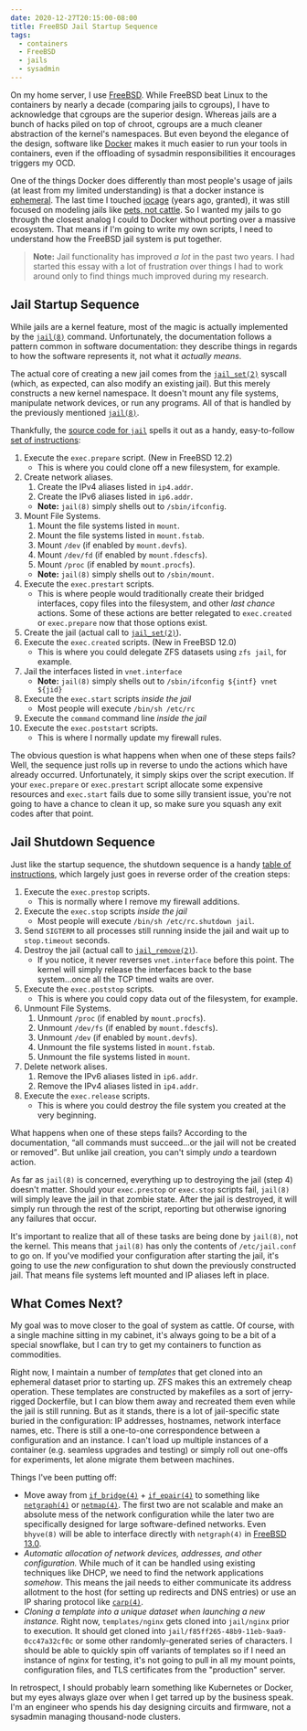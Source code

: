 ```yaml
---
date: 2020-12-27T20:15:00-08:00
title: FreeBSD Jail Startup Sequence
tags:
  - containers
  - FreeBSD
  - jails
  - sysadmin
---
```


On my home server, I use [FreeBSD](https://www.freebsd.org/).
While FreeBSD beat Linux to the containers by nearly a decade (comparing jails to cgroups), I have to acknowledge that cgroups are the superior design.
Whereas jails are a bunch of hacks piled on top of chroot, cgroups are a much cleaner abstraction of the kernel's namespaces.
But even beyond the elegance of the design, software like [Docker](https://www.docker.com/) makes it much easier to run your tools in containers, even if the offloading of sysadmin responsibilities it encourages triggers my OCD.

One of the things Docker does differently than most people's usage of jails (at least from my limited understanding) is that a docker instance is [ephemeral](https://docs.docker.com/develop/develop-images/dockerfile_best-practices/).
The last time I touched [iocage](https://iocage.io/) (years ago, granted), it was still focused on modeling jails like [pets, not cattle](http://cloudscaling.com/blog/cloud-computing/the-history-of-pets-vs-cattle/).
So I wanted my jails to go through the closest analog I could to Docker without porting over a massive ecosystem.
That means if I'm going to write my own scripts, I need to understand how the FreeBSD jail system is put together.

> **Note:** Jail functionality has improved *a lot* in the past two years.
> I had started this essay with a lot of frustration over things I had to work around only to find things much improved during my research.

<!--more-->

## Jail Startup Sequence

While jails are a kernel feature, most of the magic is actually implemented by the [`jail(8)`](https://www.freebsd.org/cgi/man.cgi?query=jail&sektion=8) command.
Unfortunately, the documentation follows a pattern common in software documentation: they describe things in regards to how the software represents it, not what it *actually means*.

The actual core of creating a new jail comes from the [`jail_set(2)`](https://www.freebsd.org/cgi/man.cgi?query=jail_set&sektion=2) syscall (which, as expected, can also modify an existing jail).
But this merely constructs a new kernel namespace.
It doesn't mount any file systems, manipulate network devices, or run any programs.
All of that is handled by the previously mentioned [`jail(8)`](https://www.freebsd.org/cgi/man.cgi?query=jail&sektion=8).

Thankfully, the [source code for `jail`](https://github.com/freebsd/freebsd/tree/stable/12/usr.sbin/jail) spells it out as a handy, easy-to-follow [set of instructions](https://github.com/freebsd/freebsd/blob/stable/12/usr.sbin/jail/jail.c#L88):

1. Execute the `exec.prepare` script. (New in FreeBSD 12.2)
   - This is where you could clone off a new filesystem, for example.
2. Create network aliases.
   1. Create the IPv4 aliases listed in `ip4.addr`.
   2. Create the IPv6 aliases listed in `ip6.addr`.
   -  **Note:** `jail(8)` simply shells out to `/sbin/ifconfig`.
3. Mount File Systems.
   1. Mount the file systems listed in `mount`.
   2. Mount the file systems listed in `mount.fstab`.
   3. Mount `/dev` (if enabled by `mount.devfs`).
   4. Mount `/dev/fd` (if enabled by `mount.fdescfs`).
   5. Mount `/proc` (if enabled by `mount.procfs`).
   - **Note:** `jail(8)` simply shells out to `/sbin/mount`.
4. Execute the `exec.prestart` scripts.
   - This is where people would traditionally create their bridged interfaces, copy files into the filesystem, and other *last chance* actions.
     Some of these actions are better relegated to `exec.created` or `exec.prepare` now that those options exist.
5. Create the jail (actual call to [`jail_set(2)`](https://www.freebsd.org/cgi/man.cgi?query=jail_set&sektion=2)).
6. Execute the `exec.created` scripts.  (New in FreeBSD 12.0)
   - This is where you could delegate ZFS datasets using `zfs jail`, for example.
7. Jail the interfaces listed in `vnet.interface`
   - **Note:** `jail(8)` simply shells out to `/sbin/ifconfig ${intf} vnet ${jid}`
8. Execute the `exec.start` scripts *inside the jail*
   - Most people will execute `/bin/sh /etc/rc`
9. Execute the `command` command line *inside the jail*
10. Execute the `exec.poststart` scripts.
    - This is where I normally update my firewall rules.

The obvious question is what happens when when one of these steps fails?
Well, the sequence just rolls up in reverse to undo the actions which have already occurred.
Unfortunately, it simply skips over the script execution.
If your `exec.prepare` or `exec.prestart` script allocate some expensive resources and `exec.start` fails due to some silly transient issue, you're not going to have a chance to clean it up, so make sure you squash any exit codes after that point.

## Jail Shutdown Sequence

Just like the startup sequence, the shutdown sequence is a handy [table of instructions](https://github.com/freebsd/freebsd/blob/stable/12/usr.sbin/jail/jail.c#L112), which largely just goes in reverse order of the creation steps:

1. Execute the `exec.prestop` scripts.
   - This is normally where I remove my firewall additions.
2. Execute the `exec.stop` scripts *inside the jail*
   - Most people will execute `/bin/sh /etc/rc.shutdown jail`.
3. Send `SIGTERM` to all processes still running inside the jail and wait up to `stop.timeout` seconds.
4. Destroy the jail (actual call to [`jail_remove(2)`](https://www.freebsd.org/cgi/man.cgi?query=jail_remove&sektion=2)).
   - If you notice, it never reverses `vnet.interface` before this point.
     The kernel will simply release the interfaces back to the base system...once all the TCP timed waits are over.
5. Execute the `exec.poststop` scripts.
   - This is where you could copy data out of the filesystem, for example.
6. Unmount File Systems.
   1. Unmount `/proc` (if enabled by `mount.procfs`).
   2. Unmount `/dev/fs` (if enabled by `mount.fdescfs`).
   3. Unmount `/dev` (if enabled by `mount.devfs`).
   4. Unmount the file systems listed in `mount.fstab`.
   5. Unmount the file systems listed in `mount`.
7. Delete network alises.
   1. Remove the IPv6 aliases listed in `ip6.addr`.
   2. Remove the IPv4 aliases listed in `ip4.addr`.
8. Execute the `exec.release` scripts.
   - This is where you could destroy the file system you created at the very beginning.

What happens when one of these steps fails?
According to the documentation, <q cite="https://www.freebsd.org/cgi/man.cgi?query=jail&sektion=8">all commands must succeed...or the jail will not be created or removed</q>.
But unlike jail creation, you can't simply *undo* a teardown action.

As far as `jail(8)` is concerned, everything up to destroying the jail (step 4) doesn't matter.
Should your `exec.prestop` or `exec.stop` scripts fail, `jail(8)` will simply leave the jail in that zombie state.
After the jail is destroyed, it will simply run through the rest of the script, reporting but otherwise ignoring any failures that occur.

It's important to realize that all of these tasks are being done by `jail(8)`, not the kernel.
This means that `jail(8)` has only the contents of `/etc/jail.conf` to go on.
If you've modified your configuration after starting the jail, it's going to use the *new* configuration to shut down the previously constructed jail.
That means file systems left mounted and IP aliases left in place.

## What Comes Next?

My goal was to move closer to the goal of system as cattle.
Of course, with a single machine sitting in my cabinet, it's always going to be a bit of a special snowflake, but I can try to get my containers to function as commodities.

Right now, I maintain a number of *templates* that get cloned into an ephemeral dataset prior to starting up.
ZFS makes this an extremely cheap operation.
These templates are constructed by makefiles as a sort of jerry-rigged Dockerfile, but I can blow them away and recreated them even while the jail is still running.
But as it stands, there is a lot of jail-specific state buried in the configuration: IP addresses, hostnames, network interface names, etc.
There is still a one-to-one correspondence between a configuration and an instance.
I can't load up multiple instances of a container (e.g. seamless upgrades and testing) or simply roll out one-offs for experiments, let alone migrate them between machines.

Things I've been putting off:
- Move away from [`if_bridge(4)`](https://www.freebsd.org/cgi/man.cgi?query=if_bridge&sektion=4) + [`if_epair(4)`](https://www.freebsd.org/cgi/man.cgi?query=if_epair&sektion=4) to something like [`netgraph(4)`](https://www.freebsd.org/cgi/man.cgi?query=netgraph&sektion=4) or [`netmap(4)`](https://www.freebsd.org/cgi/man.cgi?query=netmap&sektion=4).
  The first two are not scalable and make an absolute mess of the network configuration while the later two are specifically designed for large software-defined networks.
  Even `bhyve(8)` will be able to interface directly with `netgraph(4)` in [FreeBSD 13.0](https://www.freebsd.org/cgi/man.cgi?query=bhyve&sektion=8&manpath=FreeBSD+13.0-current).
- *Automatic allocation of network devices, addresses, and other configuration.*
  While much of it can be handled using existing techniques like DHCP, we need to find the network applications *somehow*.
  This means the jail needs to either communicate its address allotment to the host (for setting up redirects and DNS entries) or use an IP sharing protocol like [`carp(4)`](https://www.freebsd.org/cgi/man.cgi?query=carp&sektion=4).
- *Cloning a template into a unique dataset when launching a new instance.*
  Right now, `templates/nginx` gets cloned into `jail/nginx` prior to execution.
  It should get cloned into `jail/f85ff265-48b9-11eb-9aa9-0cc47a32cf0c` or some other randomly-generated series of characters.
  I should be able to quickly spin off variants of templates so if I need an instance of nginx for testing, it's not going to pull in all my mount points, configuration files, and TLS certificates from the "production" server.

In retrospect, I should probably learn something like Kubernetes or Docker, but my eyes always glaze over when I get tarred up by the business speak.
I'm an engineer who spends his day designing circuits and firmware, not a sysadmin managing thousand-node clusters.
